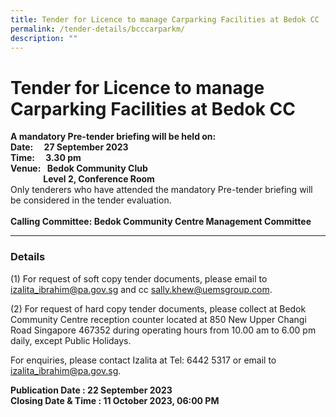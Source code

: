 ```yaml
---
title: Tender for Licence to manage Carparking Facilities at Bedok CC
permalink: /tender-details/bcccarparkm/
description: ""
---
```

Tender for Licence to manage Carparking Facilities at Bedok CC
==============================================================


**A mandatory Pre-tender briefing will be held on: <br>
Date:  27 September 2023 <br>
Time:  3.30 pm <br>
Venue:  Bedok Community Club <br>    &nbsp;Level 2, Conference Room** <br>
Only tenderers who have attended the mandatory Pre-tender briefing will be considered in the tender evaluation. <br>
<br>**Calling Committee: Bedok Community Centre Management Committee**

* * *

### Details
(1) For request of soft copy tender documents, please email to izalita_ibrahim@pa.gov.sg and cc sally.khew@uemsgroup.com. <br>
  
(2) For request of hard copy tender documents, please collect at Bedok Community Centre reception counter located at 850 New Upper Changi Road Singapore 467352 during operating hours from 10.00 am to 6.00 pm daily, except Public Holidays.

  

For enquiries, please contact Izalita at Tel: 6442 5317 or email to izalita_ibrahim@pa.gov.sg.


**Publication Date : 22 September 2023** <br>
**Closing Date &amp; Time : 11 October 2023, 06:00 PM**